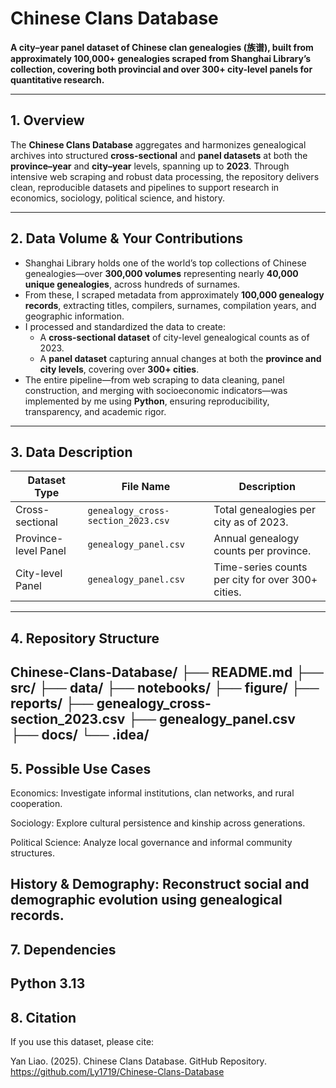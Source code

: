 # Chinese Clans Database

**A city–year panel dataset of Chinese clan genealogies (族谱), built from approximately 100,000+ genealogies scraped from Shanghai Library’s collection, covering both provincial and over 300+ city-level panels for quantitative research.**

---

## 1. Overview  
The **Chinese Clans Database** aggregates and harmonizes genealogical archives into structured **cross-sectional** and **panel datasets** at both the **province–year** and **city–year** levels, spanning up to **2023**. Through intensive web scraping and robust data processing, the repository delivers clean, reproducible datasets and pipelines to support research in economics, sociology, political science, and history.

---

## 2. Data Volume & Your Contributions  
- Shanghai Library holds one of the world’s top collections of Chinese genealogies—over **300,000 volumes** representing nearly **40,000 unique genealogies**, across hundreds of surnames.  
- From these, I scraped metadata from approximately **100,000 genealogy records**, extracting titles, compilers, surnames, compilation years, and geographic information.  
- I processed and standardized the data to create:  
  - A **cross-sectional dataset** of city-level genealogical counts as of 2023.  
  - A **panel dataset** capturing annual changes at both the **province and city levels**, covering over **300+ cities**.  
- The entire pipeline—from web scraping to data cleaning, panel construction, and merging with socioeconomic indicators—was implemented by me using **Python**, ensuring reproducibility, transparency, and academic rigor.

---

## 3. Data Description

| Dataset Type         | File Name                         | Description                                                    |
|----------------------|-----------------------------------|----------------------------------------------------------------|
| Cross-sectional       | `genealogy_cross-section_2023.csv` | Total genealogies per city as of 2023.                         |
| Province-level Panel  | `genealogy_panel.csv`             | Annual genealogy counts per province.                          |
| City-level Panel      | `genealogy_panel.csv`             | Time-series counts per city for over 300+ cities.              |

---

## 4. Repository Structure
Chinese-Clans-Database/
├── README.md
├── src/
├── data/
├── notebooks/
├── figure/
├── reports/
├── genealogy_cross-section_2023.csv
├── genealogy_panel.csv
├── docs/
└── .idea/
---
## 5. Possible Use Cases
Economics: Investigate informal institutions, clan networks, and rural cooperation.

Sociology: Explore cultural persistence and kinship across generations.

Political Science: Analyze local governance and informal community structures.

History & Demography: Reconstruct social and demographic evolution using genealogical records.
---
## 7. Dependencies
Python 3.13  
---
## 8. Citation
If you use this dataset, please cite:

Yan Liao. (2025). Chinese Clans Database. GitHub Repository.
https://github.com/Ly1719/Chinese-Clans-Database
